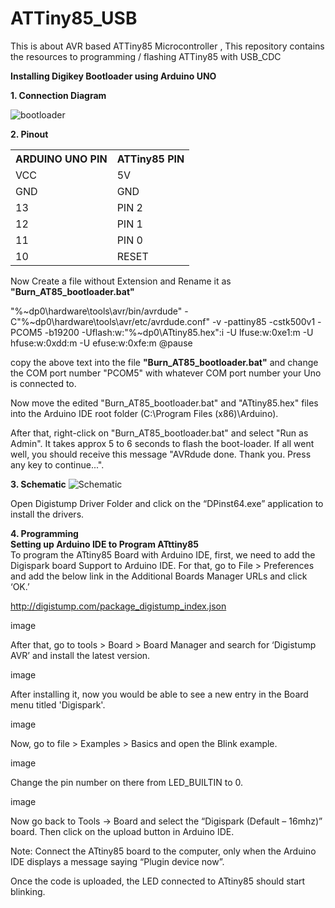 # ATTiny85_USB
This is about AVR based ATTiny85 Microcontroller , This repository contains the resources to programming / flashing ATTiny85 with USB_CDC 

**Installing Digikey  Bootloader using Arduino UNO**

<b>1. Connection Diagram</b>
                                          


![bootloader](https://github.com/Suresh-Panchala/ATTiny85_USB/assets/40498897/465228de-bc91-406a-9707-d0d684aa36e4)

<b>2. Pinout</b>
  
<table>
  <tr>
    <th>ARDUINO UNO PIN</th>
    <th>ATTiny85 PIN</th>
  </tr>
  <tr>
    <td>VCC</td>
    <td>5V</td>
  </tr>
   <tr>
    <td>GND</td>
    <td>GND</td>
  </tr>
   <tr>
    <td>13</td>
    <td>PIN 2</td>
  </tr>
   <tr>
    <td>12</td>
    <td>PIN 1</td>
  </tr>
   <tr>
    <td>11</td>
    <td>PIN 0</td>
  </tr>
   <tr>
    <td>10</td>
    <td>RESET</td>
  </tr>
</table>


Now Create a file without Extension and Rename it as **"Burn_AT85_bootloader.bat"** 

"%~dp0\hardware\tools\avr/bin/avrdude" -C"%~dp0\hardware\tools\avr/etc/avrdude.conf" -v -pattiny85 -cstk500v1 -PCOM5 -b19200 -Uflash:w:"%~dp0\ATtiny85.hex":i -U lfuse:w:0xe1:m -U hfuse:w:0xdd:m -U efuse:w:0xfe:m
@pause

copy the above text into the file  **"Burn_AT85_bootloader.bat"**  and change the COM port number "PCOM5" with whatever COM port number your Uno is connected to.

Now move the edited "Burn_AT85_bootloader.bat" and "ATtiny85.hex" files into the Arduino IDE root folder (C:\Program Files (x86)\Arduino).

After that, right-click on "Burn_AT85_bootloader.bat" and select "Run as Admin". It takes approx 5 to 6 seconds to flash the boot-loader. If all went well, you should receive this message "AVRdude done. Thank you. Press any key to continue...". 


<b>3. Schematic</b>
![Schematic](https://github.com/Suresh-Panchala/ATTiny85_USB/assets/40498897/96226e4e-9f74-4526-a335-b63d2d74f7e3)


Open Digistump Driver Folder and click on the “DPinst64.exe” application to install the drivers.


<b>4. Programming </b>
</br>
<b>Setting up Arduino IDE to Program ATttiny85</b> </br>
To program the ATtiny85 Board with Arduino IDE, first, we need to add the Digispark board Support to Arduino IDE. For that, go to File > Preferences and add the below link in the Additional Boards Manager URLs and click ‘OK.’

http://digistump.com/package_digistump_index.json

image

After that, go to tools > Board > Board Manager and search for ‘Digistump AVR’ and install the latest version.


image

After installing it, now you would be able to see a new entry in the Board menu titled 'Digispark'.

image

Now, go to file > Examples > Basics and open the Blink example.

image

Change the pin number on there from LED_BUILTIN to 0.

image

Now go back to Tools -> Board and select the “Digispark (Default – 16mhz)” board. Then click on the upload button in Arduino IDE.

Note: Connect the ATtiny85 board to the computer, only when the Arduino IDE displays a message saying “Plugin device now”.

Once the code is uploaded, the LED connected to ATtiny85 should start blinking.


